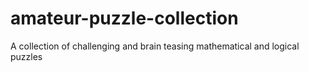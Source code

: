 # amateur-puzzle-collection
A collection of challenging and brain teasing mathematical and logical puzzles
